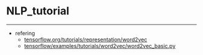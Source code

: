 # NLP_tutorial
---
- refering
	- [tensorflow.org/tutorials/representation/word2vec](https://www.tensorflow.org/tutorials/representation/word2vec)
	- [tensorflow/examples/tutorials/word2vec/word2vec_basic.py](https://github.com/tensorflow/tensorflow/blob/r1.10/tensorflow/examples/tutorials/word2vec/word2vec_basic.py)
